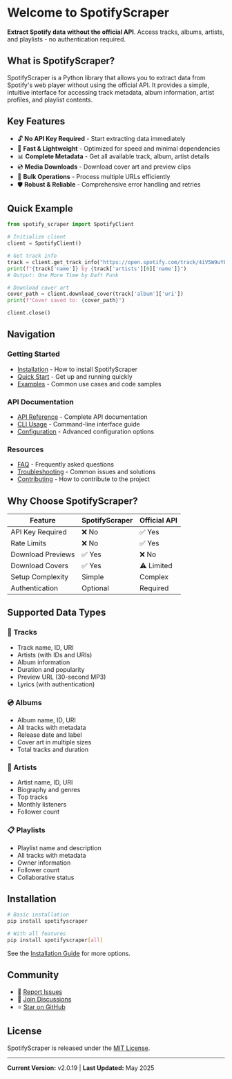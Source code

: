# Welcome to SpotifyScraper

**Extract Spotify data without the official API**. Access tracks, albums, artists, and playlists - no authentication required.

## What is SpotifyScraper?

SpotifyScraper is a Python library that allows you to extract data from Spotify's web player without using the official API. It provides a simple, intuitive interface for accessing track metadata, album information, artist profiles, and playlist contents.

## Key Features

- 🔓 **No API Key Required** - Start extracting data immediately
- 🚀 **Fast & Lightweight** - Optimized for speed and minimal dependencies  
- 📊 **Complete Metadata** - Get all available track, album, artist details
- 💿 **Media Downloads** - Download cover art and preview clips
- 🔄 **Bulk Operations** - Process multiple URLs efficiently
- 🛡️ **Robust & Reliable** - Comprehensive error handling and retries

## Quick Example

```python
from spotify_scraper import SpotifyClient

# Initialize client
client = SpotifyClient()

# Get track info
track = client.get_track_info("https://open.spotify.com/track/4iV5W9uYEdYUVa79Axb7Rh")
print(f"{track['name']} by {track['artists'][0]['name']}")
# Output: One More Time by Daft Punk

# Download cover art
cover_path = client.download_cover(track['album']['uri'])
print(f"Cover saved to: {cover_path}")

client.close()
```

## Navigation

### Getting Started
- [Installation](Installation) - How to install SpotifyScraper
- [Quick Start](Quick-Start) - Get up and running quickly
- [Examples](Examples) - Common use cases and code samples

### API Documentation
- [API Reference](API-Reference) - Complete API documentation
- [CLI Usage](CLI-Usage) - Command-line interface guide
- [Configuration](Configuration) - Advanced configuration options

### Resources
- [FAQ](FAQ) - Frequently asked questions
- [Troubleshooting](Troubleshooting) - Common issues and solutions
- [Contributing](Contributing) - How to contribute to the project

## Why Choose SpotifyScraper?

| Feature | SpotifyScraper | Official API |
|---------|---------------|--------------|
| API Key Required | ❌ No | ✅ Yes |
| Rate Limits | ❌ No | ✅ Yes |
| Download Previews | ✅ Yes | ❌ No |
| Download Covers | ✅ Yes | ⚠️ Limited |
| Setup Complexity | Simple | Complex |
| Authentication | Optional | Required |

## Supported Data Types

### 🎵 Tracks
- Track name, ID, URI
- Artists (with IDs and URIs)
- Album information
- Duration and popularity
- Preview URL (30-second MP3)
- Lyrics (with authentication)

### 💿 Albums
- Album name, ID, URI
- All tracks with metadata
- Release date and label
- Cover art in multiple sizes
- Total tracks and duration

### 👤 Artists
- Artist name, ID, URI
- Biography and genres
- Top tracks
- Monthly listeners
- Follower count

### 📋 Playlists
- Playlist name and description
- All tracks with metadata
- Owner information
- Follower count
- Collaborative status

## Installation

```bash
# Basic installation
pip install spotifyscraper

# With all features
pip install spotifyscraper[all]
```

See the [Installation Guide](Installation) for more options.

## Community

- 🐛 [Report Issues](https://github.com/AliAkhtari78/SpotifyScraper/issues)
- 💬 [Join Discussions](https://github.com/AliAkhtari78/SpotifyScraper/discussions)
- ⭐ [Star on GitHub](https://github.com/AliAkhtari78/SpotifyScraper)

## License

SpotifyScraper is released under the [MIT License](https://github.com/AliAkhtari78/SpotifyScraper/blob/master/LICENSE).

---

**Current Version:** v2.0.19 | **Last Updated:** May 2025